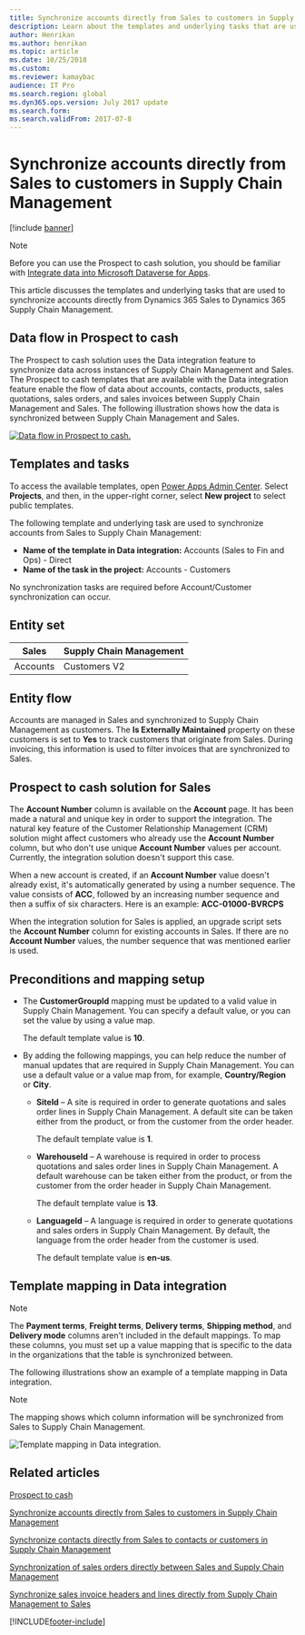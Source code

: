 ```yaml
---
title: Synchronize accounts directly from Sales to customers in Supply Chain Management 
description: Learn about the templates and underlying tasks that are used to synchronize accounts from Dynamics 365 Sales to Supply Chain Management. 
author: Henrikan
ms.author: henrikan
ms.topic: article
ms.date: 10/25/2018
ms.custom: 
ms.reviewer: kamaybac
audience: IT Pro
ms.search.region: global
ms.dyn365.ops.version: July 2017 update
ms.search.form: 
ms.search.validFrom: 2017-07-8
---
```


# Synchronize accounts directly from Sales to customers in Supply Chain Management

[!include [banner](../../../finance/includes/banner.md)]



> [!NOTE]
> Before you can use the Prospect to cash solution, you should be familiar with [Integrate data into Microsoft Dataverse for Apps](/powerapps/administrator/data-integrator).

This article discusses the templates and underlying tasks that are used to synchronize accounts directly from Dynamics 365 Sales to Dynamics 365 Supply Chain Management.

## Data flow in Prospect to cash

The Prospect to cash solution uses the Data integration feature to synchronize data across instances of Supply Chain Management and Sales.  The Prospect to cash templates that are available with the Data integration feature enable the flow of data about accounts, contacts, products, sales quotations, sales orders, and sales invoices between Supply Chain Management and Sales. The following illustration shows how the data is synchronized between Supply Chain Management and Sales.

[![Data flow in Prospect to cash.](../../../supply-chain/sales-marketing/media/prospect-to-cash-data-flow.png)](/media/prospect-to-cash-data-flow.png)

## Templates and tasks

To access the available templates, open [Power Apps Admin Center](https://preview.admin.powerapps.com/dataintegration). Select **Projects**, and then, in the upper-right corner, select **New project** to select public templates.

The following template and underlying task are used to synchronize accounts from Sales to Supply Chain Management:

- **Name of the template in Data integration:** Accounts (Sales to Fin and Ops) - Direct
- **Name of the task in the project:** Accounts - Customers

No synchronization tasks are required before Account/Customer synchronization can occur.

## Entity set

| Sales    | Supply Chain Management |
|----------|------------------------|
| Accounts | Customers V2           |

## Entity flow

Accounts are managed in Sales and synchronized to Supply Chain Management as customers. The **Is Externally Maintained** property on these customers is set to **Yes** to track customers that originate from Sales. During invoicing, this information is used to filter invoices that are synchronized to Sales.

## Prospect to cash solution for Sales

The **Account Number** column is available on the **Account** page. It has been made a natural and unique key in order to support the integration. The natural key feature of the Customer Relationship Management (CRM) solution might affect customers who already use the **Account Number** column, but who don't use unique **Account Number** values per account. Currently, the integration solution doesn't support this case.

When a new account is created, if an **Account Number** value doesn't already exist, it's automatically generated by using a number sequence. The value consists of **ACC**, followed by an increasing number sequence and then a suffix of six characters. Here is an example: **ACC-01000-BVRCPS**

When the integration solution for Sales is applied, an upgrade script sets the **Account Number** column for existing accounts in Sales. If there are no **Account Number** values, the number sequence that was mentioned earlier is used.

## Preconditions and mapping setup

- The **CustomerGroupId** mapping must be updated to a valid value in Supply Chain Management. You can specify a default value, or you can set the value by using a value map.

    The default template value is **10**.

- By adding the following mappings, you can help reduce the number of manual updates that are required in Supply Chain Management. You can use a default value or a value map from, for example, **Country/Region** or **City**.

    - **SiteId** – A site is required in order to generate quotations and sales order lines in Supply Chain Management. A default site can be taken either from the product, or from the customer from the order header.

        The default template value is **1**.

    - **WarehouseId** – A warehouse is required in order to process quotations and sales order lines in Supply Chain Management. A default warehouse can be taken either from the product, or from the customer from the order header in Supply Chain Management.

        The default template value is **13**.

    - **LanguageId** – A language is required in order to generate quotations and sales orders in Supply Chain Management. By default, the language from the order header from the customer is used.

        The default template value is **en-us**.

## Template mapping in Data integration

> [!NOTE]
> The **Payment terms**, **Freight terms**, **Delivery terms**, **Shipping method**, and **Delivery mode** columns aren't included in the default mappings. To map these columns, you must set up a value mapping that is specific to the data in the organizations that the table is synchronized between.

The following illustrations show an example of a template mapping in Data integration. 

> [!NOTE]
> The mapping shows which column information will be synchronized from Sales to Supply Chain Management.

![Template mapping in Data integration.](../../../supply-chain/sales-marketing/media/accounts-direct-template-mapping-data-integrator-1.png)

## Related articles


[Prospect to cash](prospect-to-cash.md)

[Synchronize accounts directly from Sales to customers in Supply Chain Management]()

[Synchronize contacts directly from Sales to contacts or customers in Supply Chain Management](contacts-template-mapping-direct.md)

[Synchronization of sales orders directly between Sales and Supply Chain Management](sales-order-template-mapping-direct-two-ways.md)

[Synchronize sales invoice headers and lines directly from Supply Chain Management to Sales](sales-invoice-template-mapping-direct.md)



[!INCLUDE[footer-include](../../../includes/footer-banner.md)]

